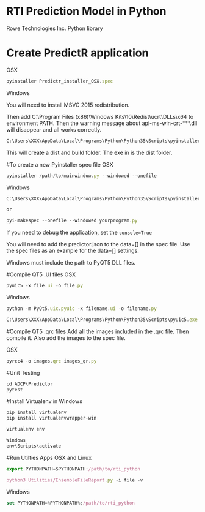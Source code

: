 # RTI Prediction Model in Python
Rowe Technologies Inc. Python library

# Create PredictR application
OSX
```javascript
pyinstaller Predictr_installer_OSX.spec
```

Windows

You will need to install MSVC 2015 redistribution.


Then add C:\Program Files (x86)\Windows Kits\10\Redist\ucrt\DLLs\x64 to environment PATH. Then the warning message about api-ms-win-crt-***.dll will disappear and all works correctly.

```javascript
C:\Users\XXX\AppData\Local\Programs\Python\Python35\Scripts\pyinstaller.exe Predictr_installer_WIN.spec
```

This will create a dist and build folder.  The exe in is the dist folder.


#To create a new Pyinstaller spec file
OSX
```javascript
pyinstaller /path/to/mainwindow.py --windowed --onefile
```

Windows
```javascript
C:\Users\XXX\AppData\Local\Programs\Python\Python35\Scripts\pyinstaller.exe  --windowed --onefile --paths C:\Users\XXX\AppData\Roaming\Python\Python35\site-packages\PyQt5\Qt\bin /path/to/mainwindow.py

or

pyi-makespec --onefile --windowed yourprogram.py
```

If you need to debug the application, set the `console=True`

You will need to add the predictor.json to the data=[] in the spec file.
Use the spec files as an example for the data=[] settings.

Windows must include the path to PyQT5 DLL files.


#Compile QT5 .UI files
OSX
```javascript
pyuic5 -x file.ui -o file.py
```

Windows
```javascript
python -m PyQt5.uic.pyuic -x filename.ui -o filename.py

C:\Users\XXX\AppData\Local\Programs\Python\Python35\Scripts\pyuic5.exe -x file.ui -o file.py
```

#Compile QT5 .qrc files
Add all the images included in the .qrc file.  Then compile it.
Also add the images to the spec file.

OSX
```javascript
pyrcc4 -o images.qrc images_qr.py
```

#Unit Testing
```python
cd ADCP\Predictor
pytest
```


#Install Virtualenv in Windows
```python
pip install virtualenv
pip install virtualenvwrapper-win
```

```python
virtualenv env

Windows
env\Scripts\activate
```


#Run Utilties Apps
OSX and Linux
```javascript
export PYTHONPATH=$PYTHONPATH:/path/to/rti_python

python3 Utilities/EnsembleFileReport.py -i file -v
```

Windows
```javascript
set PYTHONPATH=%PYTHONPATH%;/path/to/rti_python
```
